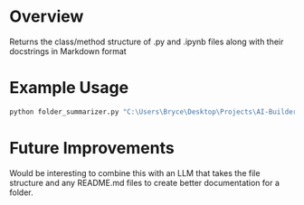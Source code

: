 # Overview

Returns the class/method structure of .py and .ipynb files along with their docstrings in Markdown format

# Example Usage

```cmd
python folder_summarizer.py "C:\Users\Bryce\Desktop\Projects\AI-Builders-Bootcamp-5\session-1"
```

# Future Improvements

Would be interesting to combine this with an LLM that takes the file structure and any README.md files to create better documentation for a folder.